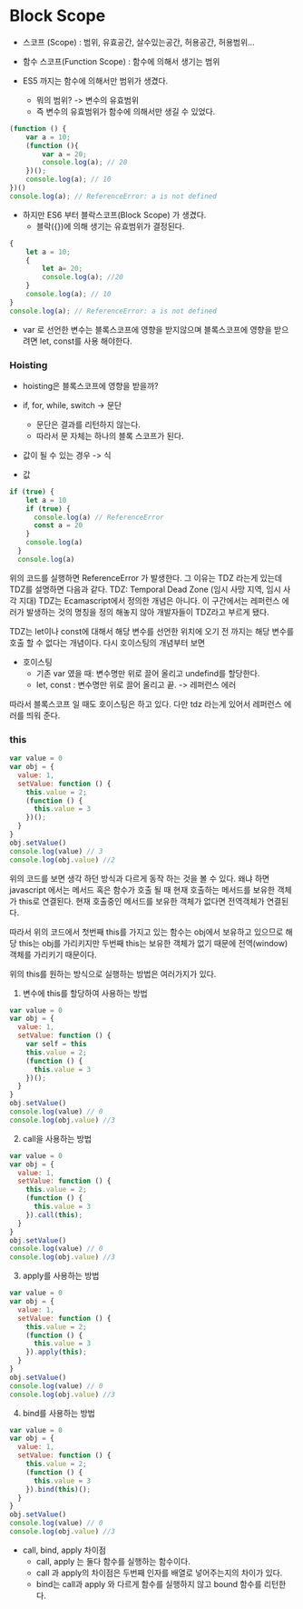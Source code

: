 # Block Scope

- 스코프 (Scope) : 범위, 유효공간, 살수있는공간, 허용공간, 허용범위...
- 함수 스코프(Function Scope) : 함수에 의해서 생기는 범위

- ES5 까지는 함수에 의해서만 범위가 생겼다.
    - 뭐의 범위? -> 변수의 유효범위
    - 즉 변수의 유효범위가 함수에 의해서만 생길 수 있었다.

```js
(function () {
    var a = 10;
    (function (){
        var a = 20;
        console.log(a); // 20
    })();
    console.log(a); // 10
})()
console.log(a); // ReferenceError: a is not defined
```

- 하지만 ES6 부터 블락스코프(Block Scope) 가 생겼다.
    - 블락({})에 의해 생기는 유효범위가 결정된다.

```js
{
    let a = 10;
    {
        let a= 20;
        console.log(a); //20
    }
    console.log(a); // 10
}
console.log(a); // ReferenceError: a is not defined
```

- var 로 선언한 변수는 블록스코프에 영향을 받지않으며 블록스코프에 영향을 받으려면 let, const를 사용 해야한다.

### Hoisting
- hoisting은 블록스코프에 영향을 받을까?

- if, for, while, switch -> 문단
    - 문단은 결과를 리턴하지 않는다.
    - 따라서 문 자체는 하나의 블록 스코프가 된다.
- 값이 될 수 있는 경우 -> 식
- 값

```js
if (true) {
    let a = 10
    if (true) {
      console.log(a) // ReferenceError
      const a = 20
    }
    console.log(a)
  }
  console.log(a)
```

위의 코드를 실행하면 ReferenceError 가 발생한다. 그 이유는 TDZ 라는게 있는데 TDZ를 설명하면 다음과 같다.
TDZ: Temporal Dead Zone (임시 사망 지역, 임시 사각 지대)
TDZ는 Ecamascript에서 정의한 개념은 아니다.
이 구간에서는 레퍼런스 에러가 발생하는 것의 명칭을 정의 해놓지 않아 개발자들이 TDZ라고 부르게 됐다.

TDZ는 let이나 const에 대해서 해당 변수를 선언한 위치에 오기 전 까지는 해당 변수를 호출 할 수 없다는 개념이다.
다시 호이스팅의 개념부터 보면

- 호이스팅
    - 기존 var 였을 때: 변수명만 위로 끌어 올리고 undefind를 할당한다.
    - let, const : 변수명만 위로 끌어 올리고 끝. -> 레퍼런스 에러

따라서 블록스코프 일 때도 호이스팅은 하고 있다.
다만 tdz 라는게 있어서 레퍼런스 에러를 띄워 준다.

### this

```js
var value = 0
var obj = {
  value: 1,
  setValue: function () {
    this.value = 2;
    (function () {
      this.value = 3
    })();
  }
}
obj.setValue()
console.log(value) // 3
console.log(obj.value) //2
```

위의 코드를 보면 생각 하던 방식과 다르게 동작 하는 것을 볼 수 있다.
왜냐 하면 javascript 에서는 메서드 혹은 함수가 호출 될 때 현재 호출하는 메서드를 보유한 객체가 this로 연결된다.
현재 호출중인 메서드를 보유한 객체가 없다면 전역객체가 연결된다.

따라서 위의 코드에서 첫번째 this를 가지고 있는 함수는 obj에서 보유하고 있으므로 해당 this는 obj를 가리키지만
두번째 this는 보유한 객체가 없기 때문에 전역(window) 객체를 가리키기 때문이다.

위의 this를 원하는 방식으로 실행하는 방법은 여러가지가 있다.

1. 변수에 this를 할당하여 사용하는 방법
```js
var value = 0
var obj = {
  value: 1,
  setValue: function () {
    var self = this
    this.value = 2;
    (function () {
      this.value = 3
    })();
  }
}
obj.setValue()
console.log(value) // 0
console.log(obj.value) //3
```

2. call을 사용하는 방법
```js
var value = 0
var obj = {
  value: 1,
  setValue: function () {
    this.value = 2;
    (function () {
      this.value = 3
    }).call(this);
  }
}
obj.setValue()
console.log(value) // 0
console.log(obj.value) //3
```

3. apply를 사용하는 방법
```js
var value = 0
var obj = {
  value: 1,
  setValue: function () {
    this.value = 2;
    (function () {
      this.value = 3
    }).apply(this);
  }
}
obj.setValue()
console.log(value) // 0
console.log(obj.value) //3
```
4. bind를 사용하는 방법
```js
var value = 0
var obj = {
  value: 1,
  setValue: function () {
    this.value = 2;
    (function () {
      this.value = 3
    }).bind(this)();
  }
}
obj.setValue()
console.log(value) // 0
console.log(obj.value) //3
```

- call, bind, apply 차이점 
    - call, apply 는 둘다 함수를 실행하는 함수이다.
    - call 과 apply의 차이점은 두번째 인자를 배열로 넣어주는지의 차이가 있다.
    - bind는 call과 apply 와 다르게 함수를 실행하지 않고 bound 함수를 리턴한다.